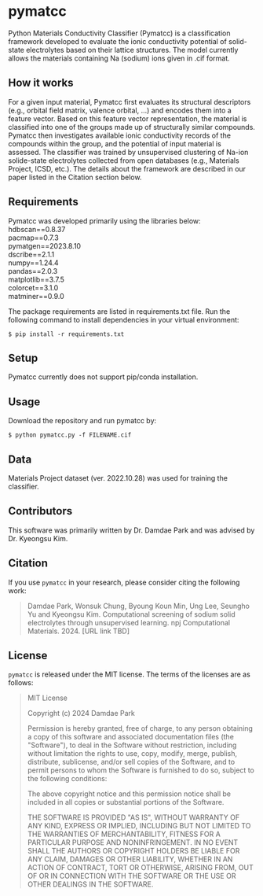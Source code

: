 # pymatcc
Python Materials Conductivity Classifier (Pymatcc) is a classification framework developed to evaluate the ionic conductivity potential of solid-state electrolytes based on their lattice structures. The model currently allows the materials containing Na (sodium) ions given in .cif format.

## How it works
For a given input material, Pymatcc first evaluates its structural descriptors (e.g., orbital field matrix, valence orbital, ...) and encodes them into a feature vector. Based on this feature vector representation, the material is classified into one of the groups made up of structurally similar compounds. Pymatcc then investigates available ionic conductivity records of the compounds within the group, and the potential of input material is assessed. The classifier was trained by unsupervised clustering of Na-ion solide-state electrolytes collected from open databases (e.g., Materials Project, ICSD, etc.). The details about the framework are described in our paper listed in the Citation section below. <br/>

## Requirements
Pymatcc was developed primarily using the libraries below: <br/>
hdbscan==0.8.37 <br/>
pacmap==0.7.3 <br/>
pymatgen==2023.8.10 <br/>
dscribe==2.1.1 <br/>
numpy==1.24.4 <br/>
pandas==2.0.3 <br/>
matplotlib==3.7.5 <br/>
colorcet==3.1.0 <br/>
matminer==0.9.0 <br/>

The package requirements are listed in requirements.txt file. Run the following command to install dependencies in your virtual environment:

    $ pip install -r requirements.txt


## Setup
Pymatcc currently does not support pip/conda installation.

## Usage
Download the repository and run pymatcc by:

    $ python pymatcc.py -f FILENAME.cif

## Data
Materials Project dataset (ver. 2022.10.28) was used for training the classifier.

## Contributors
This software was primarily written by Dr. Damdae Park and was advised by Dr. Kyeongsu Kim.

## Citation
If you use `pymatcc` in your research, please consider citing the following work:
	
> Damdae Park, Wonsuk Chung, Byoung Koun Min, Ung Lee, Seungho Yu and Kyeongsu Kim.
> Computational screening of sodium solid electrolytes through unsupervised learning.
> npj Computational Materials. 2024. [URL link TBD]

## License
`pymatcc` is released under the MIT license. The terms of the licenses are as follows:

> MIT License
> 
> Copyright (c) 2024 Damdae Park
>
> Permission is hereby granted, free of charge, to any person obtaining a copy of this software
> and associated documentation files (the "Software"), to deal in the Software without restriction,
> including without limitation the rights to use, copy, modify, merge, publish, distribute, sublicense,
> and/or sell copies of the Software, and to permit persons to whom the Software is furnished to do so,
> subject to the following conditions:
>
> The above copyright notice and this permission notice shall be included in all copies or substantial portions of the Software.
>
> THE SOFTWARE IS PROVIDED "AS IS", WITHOUT WARRANTY OF ANY KIND, EXPRESS OR IMPLIED, INCLUDING BUT
> NOT LIMITED TO THE WARRANTIES OF MERCHANTABILITY, FITNESS FOR A PARTICULAR PURPOSE AND NONINFRINGEMENT.
> IN NO EVENT SHALL THE AUTHORS OR COPYRIGHT HOLDERS BE LIABLE FOR ANY CLAIM, DAMAGES OR OTHER LIABILITY,
> WHETHER IN AN ACTION OF CONTRACT, TORT OR OTHERWISE, ARISING FROM, OUT OF OR IN CONNECTION WITH
> THE SOFTWARE OR THE USE OR OTHER DEALINGS IN THE SOFTWARE.